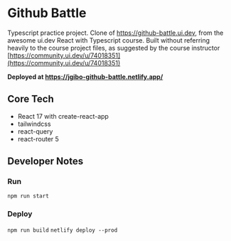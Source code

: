 # Github Battle
Typescript practice project. Clone of https://github-battle.ui.dev, from the awesome ui.dev React with Typescript course. Built without referring heavily to the course project files, as suggested by the course instructor [https://community.ui.dev/u/74018351](https://community.ui.dev/u/74018351)

**Deployed at https://jgibo-github-battle.netlify.app/**

## Core Tech
- React 17 with create-react-app
- tailwindcss
- react-query
- react-router 5

## Developer Notes
### Run
`npm run start`

### Deploy
`npm run build`
`netlify deploy --prod`